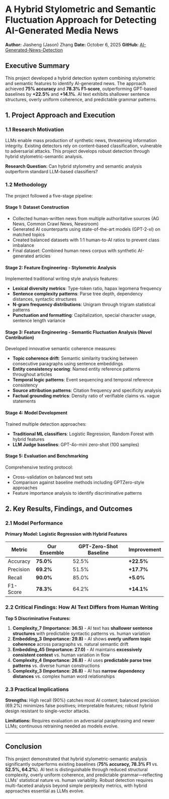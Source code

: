 # **A Hybrid Stylometric and Semantic Fluctuation Approach for Detecting AI-Generated Media News**

**Author:** Jiasheng (Jason) Zhang
**Date:** October 6, 2025
**GitHub:** [AI-Generated-News-Detection](https://github.com/JasonZhangHub/gstar-bootcamp-individual-project)

## **Executive Summary**

This project developed a hybrid detection system combining stylometric and semantic features to identify AI-generated news. The approach achieved **75% accuracy** and **78.3% F1-score**, outperforming GPT-based baselines by **+22.5%** and **+14.1%**. AI text exhibits shallower sentence structures, overly uniform coherence, and predictable grammar patterns.

## **1. Project Approach and Execution**

### 1.1 Research Motivation

LLMs enable mass production of synthetic news, threatening information integrity. Existing detectors rely on content-based classification, vulnerable to adversarial attacks. This project develops robust detection through hybrid stylometric-semantic analysis.

**Research Question:** Can hybrid stylometry and semantic analysis outperform standard LLM-based classifiers?

### 1.2 Methodology

The project followed a five-stage pipeline:

#### **Stage 1: Dataset Construction**
- Collected human-written news from multiple authoritative sources (AG News, Common Crawl News, Newsroom)
- Generated AI counterparts using state-of-the-art models (GPT-2-xl) on matched topics
- Created balanced datasets with 1:1 human-to-AI ratios to prevent class imbalance
- Final dataset: Combined human news corpus with synthetic AI-generated articles

#### **Stage 2: Feature Engineering - Stylometric Analysis**
Implemented traditional writing style analysis features:
- **Lexical diversity metrics**: Type-token ratio, hapax legomena frequency
- **Sentence complexity patterns**: Parse tree depth, dependency distances, syntactic structures
- **N-gram frequency distributions**: Unigram through trigram statistical patterns
- **Punctuation and formatting**: Capitalization, special character usage, sentence length variance

#### **Stage 3: Feature Engineering - Semantic Fluctuation Analysis (Novel Contribution)**
Developed innovative semantic coherence measures:
- **Topic coherence drift**: Semantic similarity tracking between consecutive paragraphs using sentence embeddings
- **Entity consistency scoring**: Named entity reference patterns throughout articles
- **Temporal logic patterns**: Event sequencing and temporal reference consistency
- **Source attribution patterns**: Citation frequency and specificity analysis
- **Factual grounding metrics**: Density ratio of verifiable claims vs. vague statements

#### **Stage 4: Model Development**
Trained multiple detection approaches:
- **Traditional ML classifiers**: Logistic Regression, Random Forest with hybrid features
- **LLM Judge baselines**: GPT-4o-mini zero-shot (100 samples)

#### **Stage 5: Evaluation and Benchmarking**
Comprehensive testing protocol:
- Cross-validation on balanced test sets
- Comparison against baseline methods including GPTZero-style approaches
- Feature importance analysis to identify discriminative patterns

## **2. Key Results, Findings, and Outcomes**

### 2.1 Model Performance

**Primary Model: Logistic Regression with Hybrid Features**

| Metric | Our Ensemble | GPT-Zero-Shot Baseline | Improvement |
|--------|--------------|------------------------|-------------|
| Accuracy | **75.0%** | 52.5% | **+22.5%** |
| Precision | **69.2%** | 51.5% | **+17.7%** |
| Recall | **90.0%** | 85.0% | **+5.0%** |
| F1-Score | **78.3%** | 64.2% | **+14.1%** |

### 2.2 Critical Findings: How AI Text Differs from Human Writing

**Top 5 Discriminative Features:**

1. **Complexity_7 (Importance: 36.5)** - AI text has **shallower sentence structures** with predictable syntactic patterns vs. human variation
2. **Embedding_3 (Importance: 29.8)** - AI shows **overly uniform topic coherence** across paragraphs vs. natural semantic drift
3. **Embedding_45 (Importance: 27.0)** - AI maintains **excessively consistent context** vs. human variation in flow
4. **Complexity_4 (Importance: 26.8)** - AI uses **predictable parse tree patterns** vs. diverse human constructions
5. **Complexity_3 (Importance: 26.8)** - AI has **narrow dependency distances** vs. complex human word relationships

### 2.3 Practical Implications

**Strengths:** High recall (90%) catches most AI content; balanced precision (69.2%) minimizes false positives; interpretable features; robust hybrid design resistant to single-vector attacks.

**Limitations:** Requires evaluation on adversarial paraphrasing and newer LLMs; continuous retraining needed as models evolve.

---

## **Conclusion**

This project demonstrated that hybrid stylometric-semantic analysis significantly outperforms existing baselines (**75% accuracy, 78.3% F1** vs. **52.5%, 64.2%**). AI text is distinguishable through reduced structural complexity, overly uniform coherence, and predictable grammar—reflecting LLMs' statistical nature vs. human variability. Robust detection requires multi-faceted analysis beyond simple perplexity metrics, with hybrid approaches essential as LLMs evolve.
